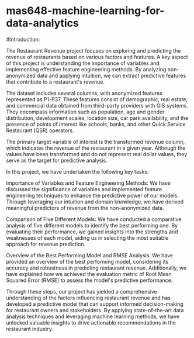 # mas648-machine-learning-for-data-analytics

#Introduction:

The Restaurant Revenue project focuses on exploring and predicting the revenue of restaurants based on various factors and features. A key aspect of this project is understanding the importance of variables and implementing effective feature engineering methods. By analyzing non-anonymized data and applying intuition, we can extract predictive features that contribute to a restaurant's revenue.

The dataset includes several columns, with anonymized features represented as P1-P37. These features consist of demographic, real estate, and commercial data obtained from third-party providers with GIS systems. They encompass information such as population, age and gender distribution, development scales, location size, car park availability, and the presence of points of interest like schools, banks, and other Quick Service Restaurant (QSR) operators.

The primary target variable of interest is the transformed revenue column, which indicates the revenue of the restaurant in a given year. Although the values have been transformed and do not represent real dollar values, they serve as the target for predictive analysis.

In this project, we have undertaken the following key tasks:

Importance of Variables and Feature Engineering Methods:
We have discussed the significance of variables and implemented feature engineering techniques to enhance the predictive power of our models. Through leveraging our intuition and domain knowledge, we have derived meaningful predictors of revenue from the non-anonymized data.

Comparison of Five Different Models:
We have conducted a comparative analysis of five different models to identify the best performing one. By evaluating their performance, we gained insights into the strengths and weaknesses of each model, aiding us in selecting the most suitable approach for revenue prediction.

Overview of the Best Performing Model and RMSE Analysis:
We have provided an overview of the best performing model, considering its accuracy and robustness in predicting restaurant revenue. Additionally, we have explained how we achieved the evaluation metric of Root Mean Squared Error (RMSE) to assess the model's predictive performance.

Through these steps, our project has yielded a comprehensive understanding of the factors influencing restaurant revenue and has developed a predictive model that can support informed decision-making for restaurant owners and stakeholders. By applying state-of-the-art data analysis techniques and leveraging machine learning methods, we have unlocked valuable insights to drive actionable recommendations in the restaurant industry.
